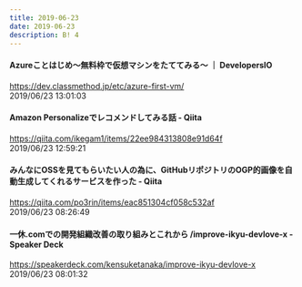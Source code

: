 ```yaml
---
title: 2019-06-23
date: 2019-06-23
description: B! 4
---
```


#### Azureことはじめ〜無料枠で仮想マシンをたててみる〜 ｜ DevelopersIO
https://dev.classmethod.jp/etc/azure-first-vm/<br>
2019/06/23 13:01:03<br>


#### Amazon Personalizeでレコメンドしてみる話 - Qiita
https://qiita.com/ikegam1/items/22ee984313808e91d64f<br>
2019/06/23 12:59:21<br>


#### みんなにOSSを見てもらいたい人の為に、GitHubリポジトリのOGP的画像を自動生成してくれるサービスを作った - Qiita
https://qiita.com/po3rin/items/eac851304cf058c532af<br>
2019/06/23 08:26:49<br>


#### 一休.comでの開発組織改善の取り組みとこれから /improve-ikyu-devlove-x - Speaker Deck
https://speakerdeck.com/kensuketanaka/improve-ikyu-devlove-x<br>
2019/06/23 08:01:32<br>


